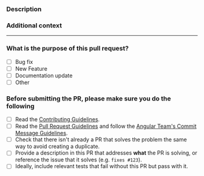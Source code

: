 <!-- Thank you for contributing! -->

### Description

<!-- Please insert your description here and provide especially info about the "what" this PR is solving -->

### Additional context

<!-- e.g. is there anything you'd like reviewers to focus on? -->

---

### What is the purpose of this pull request? <!-- (put an "X" next to an item) -->

- [ ] Bug fix
- [ ] New Feature
- [ ] Documentation update
- [ ] Other

### Before submitting the PR, please make sure you do the following

- [ ] Read the [Contributing Guidelines](https://github.com/Yancey-Blog/beg-monorepo/blob/master/CONTRIBUTING.md).
- [ ] Read the [Pull Request Guidelines](https://github.com/Yancey-Blog/beg-monorepo/blob/master/CONTRIBUTING.md#pull-request-guidelines) and follow the [Angular Team's Commit Message Guidelines](https://github.com/angular/angular/blob/master/CONTRIBUTING.md#commit).
- [ ] Check that there isn't already a PR that solves the problem the same way to avoid creating a duplicate.
- [ ] Provide a description in this PR that addresses **what** the PR is solving, or reference the issue that it solves (e.g. `fixes #123`).
- [ ] Ideally, include relevant tests that fail without this PR but pass with it.
